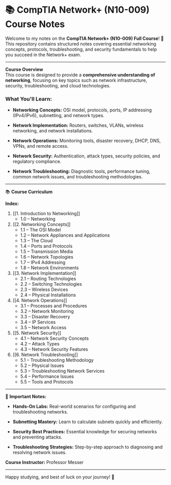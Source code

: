 # 📚 **CompTIA Network+ (N10-009) Course Notes**

Welcome to my notes on the **CompTIA Network+ (N10-009) Full Course**! 🚀  
This repository contains structured notes covering essential networking concepts, protocols, troubleshooting, and security fundamentals to help you succeed in the Network+ exam.

---

**Course Overview**  
This course is designed to provide a **comprehensive understanding of networking**, focusing on key topics such as network infrastructure, security, troubleshooting, and cloud technologies.

### **What You'll Learn:**

- **Networking Concepts:** OSI model, protocols, ports, IP addressing (IPv4/IPv6), subnetting, and network types.
    
- **Network Implementation:** Routers, switches, VLANs, wireless networking, and network installations.
    
- **Network Operations:** Monitoring tools, disaster recovery, DHCP, DNS, VPNs, and remote access.
    
- **Network Security:** Authentication, attack types, security policies, and regulatory compliance.
    
- **Network Troubleshooting:** Diagnostic tools, performance tuning, common network issues, and troubleshooting methodologies.
    

---

📚 **Course Curriculum**

**Index:**

1. [[1. Introduction to Networking]]
    - 1.0 – Networking
2. [[2. Networking Concepts]]
    - 1.1 – The OSI Model
    - 1.2 – Network Appliances and Applications
    - 1.3 – The Cloud
    - 1.4 – Ports and Protocols
    - 1.5 – Transmission Media
    - 1.6 – Network Topologies
    - 1.7 – IPv4 Addressing
    - 1.8 – Network Environments
3. [[3. Network Implementation]]
    - 2.1 – Routing Technologies
    - 2.2 – Switching Technologies
    - 2.3 – Wireless Devices
    - 2.4 – Physical Installations
4. [[4. Network Operations]]
    - 3.1 – Processes and Procedures
    - 3.2 – Network Monitoring
    - 3.3 – Disaster Recovery
    - 3.4 – IP Services
    - 3.5 – Network Access
5. [[5. Network Security]]
    - 4.1 – Network Security Concepts
    - 4.2 – Attack Types
    - 4.3 – Network Security Features
6. [[6. Network Troubleshooting]]
    - 5.1 – Troubleshooting Methodology
    - 5.2 – Physical Issues
    - 5.3 – Troubleshooting Network Services
    - 5.4 – Performance Issues
    - 5.5 – Tools and Protocols

---

📝 **Important Notes:**

- **Hands-On Labs:** Real-world scenarios for configuring and troubleshooting networks.
    
- **Subnetting Mastery:** Learn to calculate subnets quickly and efficiently.
    
- **Security Best Practices:** Essential knowledge for securing networks and preventing attacks.
    
- **Troubleshooting Strategies:** Step-by-step approach to diagnosing and resolving network issues.
    

**Course Instructor:** Professor Messer 

---

Happy studying, and best of luck on your journey! 🚀
